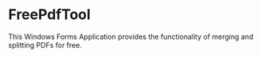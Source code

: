 # FreePdfTool

This Windows Forms Application provides the functionality of merging and splitting PDFs for free.